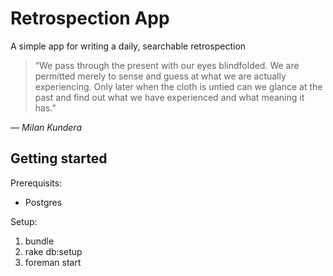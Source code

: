 # Retrospection App

A simple app for writing a daily, searchable retrospection

> “We pass through the present with our eyes blindfolded. We are permitted merely to sense and guess at what we are actually experiencing. Only later when the cloth is untied can we glance at the past and find out what we have experienced and what meaning it has.”

<cite>— Milan Kundera</cite>

## Getting started

Prerequisits:

* Postgres

Setup:

1. bundle
2. rake db:setup
3. foreman start